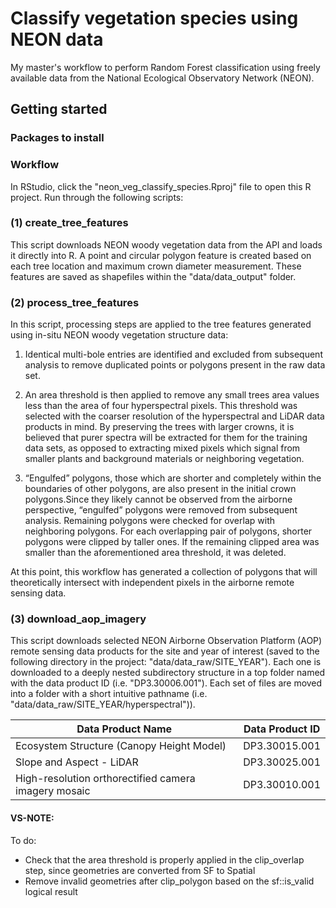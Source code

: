 # Classify vegetation species using NEON data
My master's workflow to perform Random Forest classification using freely available data from the National Ecological Observatory Network (NEON). 

## Getting started 

### Packages to install



### Workflow

In RStudio, click the "neon_veg_classify_species.Rproj" file to open this R project.
Run through the following scripts:

### (1) create_tree_features 
This script downloads NEON woody vegetation data from the API and loads it directly into R. A point and circular polygon feature is created based on each tree location and maximum crown diameter measurement. These features are saved as shapefiles within the "data/data_output" folder. 

### (2) process_tree_features
In this script, processing steps are applied to the tree features generated using in-situ NEON woody vegetation structure data: 

1. Identical multi-bole entries are identified and excluded from subsequent analysis to remove duplicated points or polygons present in the raw data set. 

2. An area threshold is then applied to remove any small trees area values less than the area of four hyperspectral pixels. This threshold was selected with the coarser resolution of the hyperspectral and LiDAR data products in mind. By preserving the trees with larger crowns, it is believed that purer spectra will be extracted for them for the training data sets, as opposed to extracting mixed pixels which signal from smaller plants and background materials or neighboring vegetation. 

3. “Engulfed” polygons, those which are shorter and completely within the boundaries of other polygons, are also present in the initial crown polygons.Since they likely cannot be observed from the airborne perspective, “engulfed” polygons were removed from subsequent analysis. Remaining polygons were checked for overlap with neighboring polygons. For each overlapping pair of polygons, shorter polygons were clipped by taller ones. If the remaining clipped area was smaller than the aforementioned area threshold, it was deleted. 

At this point, this workflow has generated a collection of polygons that will theoretically intersect with independent pixels in the airborne remote sensing data.

### (3) download_aop_imagery

This script downloads selected NEON Airborne Observation Platform (AOP) remote sensing data products for the site and year of interest (saved to the following directory in the project: "data/data_raw/SITE_YEAR"). Each one is downloaded to a deeply nested subdirectory structure in a top folder named with the data product ID (i.e. "DP3.30006.001"). Each set of files are moved into a folder with a short intuitive pathname (i.e. "data/data_raw/SITE_YEAR/hyperspectral")). 

| Data Product Name                          | Data Product ID |
| --- | --- |
| Ecosystem Structure (Canopy Height Model)  | DP3.30015.001   |
| Slope and Aspect - LiDAR                   | DP3.30025.001   |
| High-resolution orthorectified camera imagery mosaic | DP3.30010.001 | 


#### VS-NOTE: 
To do:
- Check that the area threshold is properly applied in the clip_overlap step, since geometries are converted from SF to Spatial
- Remove invalid geometries after clip_polygon based on the sf::is_valid logical result 